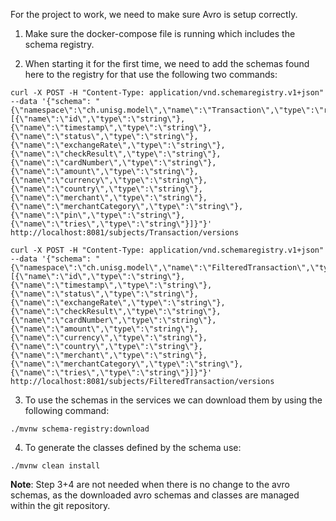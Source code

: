 For the project to work, we need to make sure Avro is setup correctly.

1. Make sure the docker-compose file is running which includes the schema registry.

2. When starting it for the first time, we need to add the schemas found here to the registry for that use the following two commands:

```
curl -X POST -H "Content-Type: application/vnd.schemaregistry.v1+json" --data '{"schema": "{\"namespace\":\"ch.unisg.model\",\"name\":\"Transaction\",\"type\":\"record\",\"fields\":[{\"name\":\"id\",\"type\":\"string\"},{\"name\":\"timestamp\",\"type\":\"string\"},{\"name\":\"status\",\"type\":\"string\"},{\"name\":\"exchangeRate\",\"type\":\"string\"},{\"name\":\"checkResult\",\"type\":\"string\"},{\"name\":\"cardNumber\",\"type\":\"string\"},{\"name\":\"amount\",\"type\":\"string\"},{\"name\":\"currency\",\"type\":\"string\"},{\"name\":\"country\",\"type\":\"string\"},{\"name\":\"merchant\",\"type\":\"string\"},{\"name\":\"merchantCategory\",\"type\":\"string\"},{\"name\":\"pin\",\"type\":\"string\"},{\"name\":\"tries\",\"type\":\"string\"}]}"}' http://localhost:8081/subjects/Transaction/versions
```

```
curl -X POST -H "Content-Type: application/vnd.schemaregistry.v1+json" --data '{"schema": "{\"namespace\":\"ch.unisg.model\",\"name\":\"FilteredTransaction\",\"type\":\"record\",\"fields\":[{\"name\":\"id\",\"type\":\"string\"},{\"name\":\"timestamp\",\"type\":\"string\"},{\"name\":\"status\",\"type\":\"string\"},{\"name\":\"exchangeRate\",\"type\":\"string\"},{\"name\":\"checkResult\",\"type\":\"string\"},{\"name\":\"cardNumber\",\"type\":\"string\"},{\"name\":\"amount\",\"type\":\"string\"},{\"name\":\"currency\",\"type\":\"string\"},{\"name\":\"country\",\"type\":\"string\"},{\"name\":\"merchant\",\"type\":\"string\"},{\"name\":\"merchantCategory\",\"type\":\"string\"},{\"name\":\"tries\",\"type\":\"string\"}]}"}' http://localhost:8081/subjects/FilteredTransaction/versions
```

3. To use the schemas in the services we can download them by using the following command:

```
./mvnw schema-registry:download
```

4. To generate the classes defined by the schema use:

```
./mvnw clean install
```

**Note**: Step 3+4 are not needed when there is no change to the avro schemas, as the downloaded avro schemas and classes are managed within the git repository.

